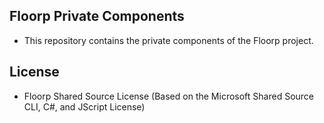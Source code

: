 ## Floorp Private Components

- This repository contains the private components of the Floorp project.

## License

- Floorp Shared Source License (Based on the Microsoft Shared Source CLI, C#, and JScript License)

